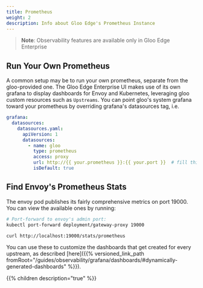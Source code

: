 ```yaml
---
title: Prometheus
weight: 2
description: Info about Gloo Edge's Prometheus Instance
---
```


> **Note**: Observability features are available only in Gloo Edge Enterprise

## Run Your Own Prometheus
A common setup may be to run your own prometheus, separate from the gloo-provided one. The Gloo Edge Enterprise UI makes use of its own grafana to display dashboards for Envoy and Kubernetes, leveraging gloo custom resources such as `Upstreams`. You can point gloo's system grafana toward your prometheus by overriding grafana's datasources tag, i.e.

```yaml
grafana:
  datasources:
    datasources.yaml:
      apiVersion: 1
      datasources:
        - name: gloo
          type: prometheus
          access: proxy
          url: http://{{ your.prometheus }}:{{ your.port }}  # fill this in!
          isDefault: true
```

## Find Envoy's Prometheus Stats
The envoy pod publishes its fairly comprehensive metrics on port 19000. You can view the available ones by running:
```bash
# Port-forward to envoy's admin port:
kubectl port-forward deployment/gateway-proxy 19000

curl http://localhost:19000/stats/prometheus
```

You can use these to customize the dashboards that get created for every upstream, as described [here]({{% versioned_link_path fromRoot="/guides/observability/grafana/dashboards/#dynamically-generated-dashboards" %}}).

{{% children description="true" %}}
